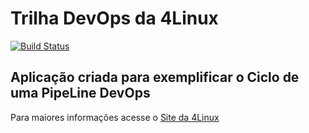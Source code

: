 # Trilha DevOps da 4Linux

<!-- Altere a Flag abaixo com sua URL do Travis -->
[![Build Status](https://travis-ci.org/Gardeli/DevOpsLab-HelloWorld.svg?branch=master)](https://travis-ci.org/Gardeli/DevOpsLab-HelloWorld)

## Aplicação criada para exemplificar o Ciclo de uma PipeLine DevOps


Para maiores informações acesse o [Site da 4Linux](https://www.4linux.com.br/cursos/devops)
